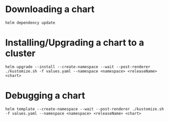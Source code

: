 # Downloading a chart

```shell
helm dependency update
```

# Installing/Upgrading a chart to a cluster
```shell
helm upgrade --install --create-namespace --wait --post-renderer ./kustomize.sh -f values.yaml --namespace <namespace> <releaseName> <chart>
```

# Debugging a chart
```shell
helm template --create-namespace --wait --post-renderer ./kustomize.sh -f values.yaml --namespace <namespace> <releaseName> <chart>
```